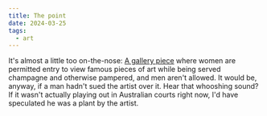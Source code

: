 ```yaml
---
title: The point
date: 2024-03-25
tags:
  - art
---
```


It's almost a little too on-the-nose: [A gallery piece](https://www.theguardian.com/artanddesign/2024/mar/20/artist-behind-monas-ladies-only-lounge-absolutely-delighted-man-is-suing-for-gender-discrimination) where women are permitted entry to view famous pieces of art while being served champagne and otherwise pampered, and men aren't allowed. It would be, anyway, if a man hadn't sued the artist over it. Hear that whooshing sound? If it wasn't actually playing out in Australian courts right now, I'd have speculated he was a plant by the artist.